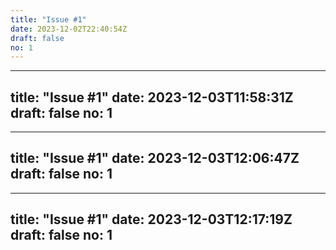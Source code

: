 ```yaml
---
title: "Issue #1"
date: 2023-12-02T22:40:54Z
draft: false
no: 1
---
```

---
title: "Issue #1"
date: 2023-12-03T11:58:31Z
draft: false
no: 1
---
---
title: "Issue #1"
date: 2023-12-03T12:06:47Z
draft: false
no: 1
---
---
title: "Issue #1"
date: 2023-12-03T12:17:19Z
draft: false
no: 1
---
